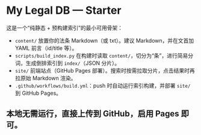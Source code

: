 # My Legal DB — Starter

这是一个“纯静态 + 预构建索引”的最小可用骨架：

- `content/` 放置你的法条 Markdown（或 txt）。建议 Markdown，并在文首加 YAML 前言（id/title 等）。
- `scripts/build_index.py` 在构建时读取 `content/`，切分为“条”，进行简易分词，生成倒排索引到 `index/`（JSON 分片）。
- `site/` 前端站点（GitHub Pages 部署）。搜索时按需拉取分片，点击结果时再拉原始 Markdown 渲染。
- `.github/workflows/build.yml`：push 时自动运行索引构建，并部署 `site/` 到 GitHub Pages。

## 本地无需运行，直接上传到 GitHub，启用 Pages 即可。
